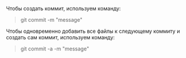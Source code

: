 Чтобы создать коммит, используем команду:

> git commit -m "message"

Чтобы одновременно добавить все файлы к следующему коммиту и создать сам коммит, используем команду:

> git commit -a -m "message"
